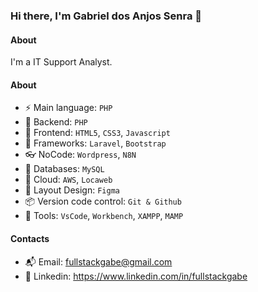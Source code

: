### Hi there, I'm Gabriel dos Anjos Senra 👋

#### About
I'm a IT Support Analyst.

#### About
- ⚡️ Main language: `PHP`
- 📡 Backend: `PHP`
- 🎉 Frontend: `HTML5`, `CSS3`, `Javascript`
- 🔌 Frameworks: `Laravel`, `Bootstrap`
- 👓 NoCode: `Wordpress`, `N8N`
- 👑 Databases: `MySQL`
- 👞 Cloud: `AWS`, `Locaweb`
- 🎨 Layout Design: `Figma` 
- 📦️ Version code control: `Git & Github`
- 🔨 Tools: `VsCode`, `Workbench`, `XAMPP`, `MAMP`

#### Contacts

- 📬 Email: fullstackgabe@gmail.com
- 👤 Linkedin: https://www.linkedin.com/in/fullstackgabe
